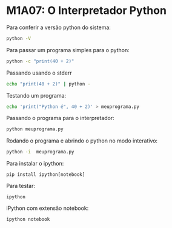 # M1A07: O Interpretador Python

Para conferir a versão python do sistema:

```bash
python -V
```

Para passar um programa simples para o python:

```bash
python -c "print(40 + 2)"
```

Passando usando o stderr

```bash
echo "print(40 + 2)" | python -
```

Testando um programa:

```bash
echo 'print("Python é", 40 + 2)' > meuprograma.py
```

Passando o programa para o interpretador:

```bash
python meuprograma.py
``` 

Rodando o programa e abrindo o python no modo interativo:

```bash
python -i  meuprograma.py
``` 
 
Para instalar o ipython:

```shell
pip install ipython[notebook]
```

Para testar:

```shell
ipython
```

iPython com extensão notebook:

```shell
ipython notebook
```
